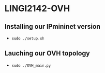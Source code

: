 # LINGI2142-OVH

## Installing our IPmininet version
* `sudo ./setup.sh`

## Lauching our OVH topology
* `sudo ./OVH_main.py`
